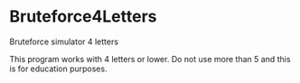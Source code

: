 # Bruteforce4Letters
Bruteforce simulator 4 letters

This program works with 4 letters or lower. Do not use more than 5 and this is for education purposes.
